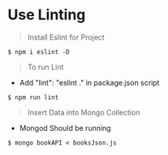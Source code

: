 # Use Linting 

> Install Eslint for Project
```
$ npm i eslint -D

```

>To run Lint
- Add "lint": "eslint ." in package.json script 
```
$ npm run lint
```

>Insert Data into Mongo Collection
- Mongod Should be running
```
$ mongo bookAPI < booksJson.js
```